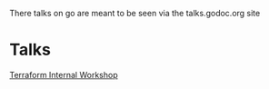 There talks on go are meant to be seen via the talks.godoc.org site

Talks
======

[Terraform Internal Workshop](http://talks.godoc.org/github.com/sly01/talks/terraform-workshop/atos-terraform-workshop.slide)
